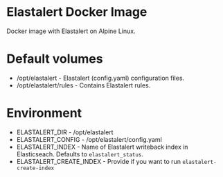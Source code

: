 # Elastalert Docker Image

Docker image with Elastalert on Alpine Linux.

# Default volumes

* /opt/elastalert       - Elastalert (config.yaml) configuration files.
* /opt/elastalert/rules - Contains Elastalert rules.

# Environment

* ELASTALERT_DIR          - /opt/elastalert
* ELASTALERT_CONFIG       - /opt/elastalert/config.yaml
* ELASTALERT_INDEX        - Name of Elastalert writeback index in Elasticseach. Defaults to `elastalert_status`.
* ELASTALERT_CREATE_INDEX - Provide if you want to run `elastalert-create-index`
